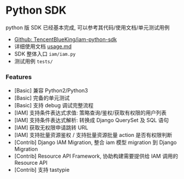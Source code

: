 # Python SDK

python 版 SDK 已经基本完成, 可以参考其代码/使用文档/单元测试用例

- [Github: TencentBlueKing/iam-python-sdk](https://github.com/TencentBlueKing/iam-python-sdk)
- 详细使用文档 [usage.md](https://github.com/TencentBlueKing/iam-python-sdk/blob/master/docs/usage.md)
- SDK 整体入口 `iam/iam.py`
- 测试用例 `tests/`

### Features

- [Basic] 兼容 Python2/Python3
- [Basic] 完备的单元测试
- [Basic] 支持 debug 调试完整流程
- [IAM] 支持条件表达式求值: 策略查询/鉴权/获取有权限的用户列表
- [IAM] 支持条件表达式解析: 转换成 Django QuerySet 及 SQL 语句
- [IAM] 获取无权限申请跳转 URL
- [IAM] 支持批量资源鉴权 / 支持批量资源批量 action 是否有权限判断
- [Contrib] Django IAM Migration, 整合 iam 模型 migration 到 Django Migration
- [Contrib] Resource API Framework, 协助构建需要提供给 IAM 调用的 Resource API
- [Contrib] 支持 tastypie

